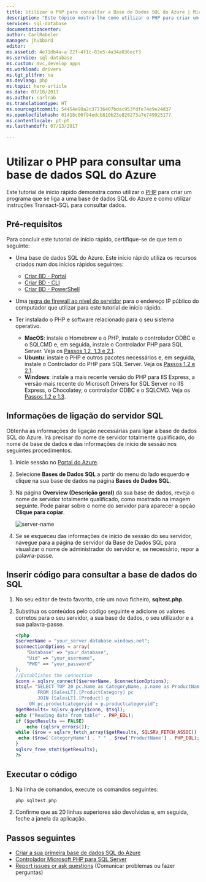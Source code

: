 ```yaml
---
title: Utilizar o PHP para consultar a Base de Dados SQL do Azure | Microsoft Docs
description: "Este tópico mostra-lhe como utilizar o PHP para criar um programa que se liga a uma base de dados SQL do Azure e a consulta com instruções Transact-SQL."
services: sql-database
documentationcenter: 
author: CarlRabeler
manager: jhubbard
editor: 
ms.assetid: 4e71db4a-a 22f-4f1c-83e5-4a34a036ecf3
ms.service: sql-database
ms.custom: mvc,develop apps
ms.workload: drivers
ms.tgt_pltfrm: na
ms.devlang: php
ms.topic: hero-article
ms.date: 07/10/2017
ms.author: carlrab
ms.translationtype: HT
ms.sourcegitcommit: 54454e98a2c37736407bdac953fdfe74e9e24d37
ms.openlocfilehash: 01418c00f94edcb810b23e828273a7e749925177
ms.contentlocale: pt-pt
ms.lasthandoff: 07/13/2017

---
```

# <a name="use-php-to-query-an-azure-sql-database"></a>Utilizar o PHP para consultar uma base de dados SQL do Azure

Este tutorial de início rápido demonstra como utilizar o [PHP](http://php.net/manual/en/intro-whatis.php) para criar um programa que se liga a uma base de dados SQL do Azure e como utilizar instruções Transact-SQL para consultar dados.

## <a name="prerequisites"></a>Pré-requisitos

Para concluir este tutorial de início rápido, certifique-se de que tem o seguinte:

- Uma base de dados SQL do Azure. Este início rápido utiliza os recursos criados num dos inícios rápidos seguintes: 

   - [Criar BD - Portal](sql-database-get-started-portal.md)
   - [Criar BD - CLI](sql-database-get-started-cli.md)
   - [Criar BD - PowerShell](sql-database-get-started-powershell.md)

- Uma [regra de firewall ao nível do servidor](sql-database-get-started-portal.md#create-a-server-level-firewall-rule) para o endereço IP público do computador que utilizar para este tutorial de início rápido.

- Ter instalado o PHP e software relacionado para o seu sistema operativo.

    - **MacOS**: instale o Homebrew e o PHP, instale o controlador ODBC e o SQLCMD e, em seguida, instale o Controlador PHP para SQL Server. Veja os [Passos 1.2, 1.3 e 2.1](https://www.microsoft.com/en-us/sql-server/developer-get-started/php/mac/).
    - **Ubuntu**: instale o PHP e outros pacotes necessários e, em seguida, instale o Controlador do PHP para SQL Server. Veja os [Passos 1.2 e 2.1](https://www.microsoft.com/sql-server/developer-get-started/node/ubuntu/).
    - **Windows**: instale a mais recente versão do PHP para IIS Express, a versão mais recente do Microsoft Drivers for SQL Server no IIS Express, o Chocolatey, o controlador ODBC e o SQLCMD. Veja os [Passos 1.2 e 1.3](https://www.microsoft.com/sql-server/developer-get-started/node/windows/).    

## <a name="sql-server-connection-information"></a>Informações de ligação do servidor SQL

Obtenha as informações de ligação necessárias para ligar à base de dados SQL do Azure. Irá precisar do nome de servidor totalmente qualificado, do nome de base de dados e das informações de início de sessão nos seguintes procedimentos.

1. Inicie sessão no [Portal do Azure](https://portal.azure.com/).
2. Selecione **Bases de Dados SQL** a partir do menu do lado esquerdo e clique na sua base de dados na página **Bases de Dados SQL**. 
3. Na página **Overview (Descrição geral)** da sua base de dados, reveja o nome de servidor totalmente qualificado, como mostrado na imagem seguinte. Pode pairar sobre o nome do servidor para aparecer a opção **Clique para copiar**.  

   ![server-name](./media/sql-database-connect-query-dotnet/server-name.png) 

4. Se se esqueceu das informações de início de sessão do seu servidor, navegue para a página de servidor da Base de Dados SQL para visualizar o nome de administrador do servidor e, se necessário, repor a palavra-passe.     
    
## <a name="insert-code-to-query-sql-database"></a>Inserir código para consultar a base de dados do SQL

1. No seu editor de texto favorito, crie um novo ficheiro, **sqltest.php**.  

2. Substitua os conteúdos pelo código seguinte e adicione os valores corretos para o seu servidor, a sua base de dados, o seu utilizador e a sua palavra-passe.

   ```PHP
   <?php
   $serverName = "your_server.database.windows.net";
   $connectionOptions = array(
       "Database" => "your_database",
       "Uid" => "your_username",
       "PWD" => "your_password"
   );
   //Establishes the connection
   $conn = sqlsrv_connect($serverName, $connectionOptions);
   $tsql= "SELECT TOP 20 pc.Name as CategoryName, p.name as ProductName
           FROM [SalesLT].[ProductCategory] pc
           JOIN [SalesLT].[Product] p
        ON pc.productcategoryid = p.productcategoryid";
   $getResults= sqlsrv_query($conn, $tsql);
   echo ("Reading data from table" . PHP_EOL);
   if ($getResults == FALSE)
       echo (sqlsrv_errors());
   while ($row = sqlsrv_fetch_array($getResults, SQLSRV_FETCH_ASSOC)) {
    echo ($row['CategoryName'] . " " . $row['ProductName'] . PHP_EOL);
   }
   sqlsrv_free_stmt($getResults);
   ?>
   ```

## <a name="run-the-code"></a>Executar o código

1. Na linha de comandos, execute os comandos seguintes:

   ```php
   php sqltest.php
   ```

2. Confirme que as 20 linhas superiores são devolvidas e, em seguida, feche a janela da aplicação.

## <a name="next-steps"></a>Passos seguintes
- [Criar a sua primeira base de dados SQL do Azure](sql-database-design-first-database.md)
- [Controlador Microsoft PHP para SQL Server](https://github.com/Microsoft/msphpsql/)
- [Report issues or ask questions](https://github.com/Microsoft/msphpsql/issues) (Comunicar problemas ou fazer perguntas)

